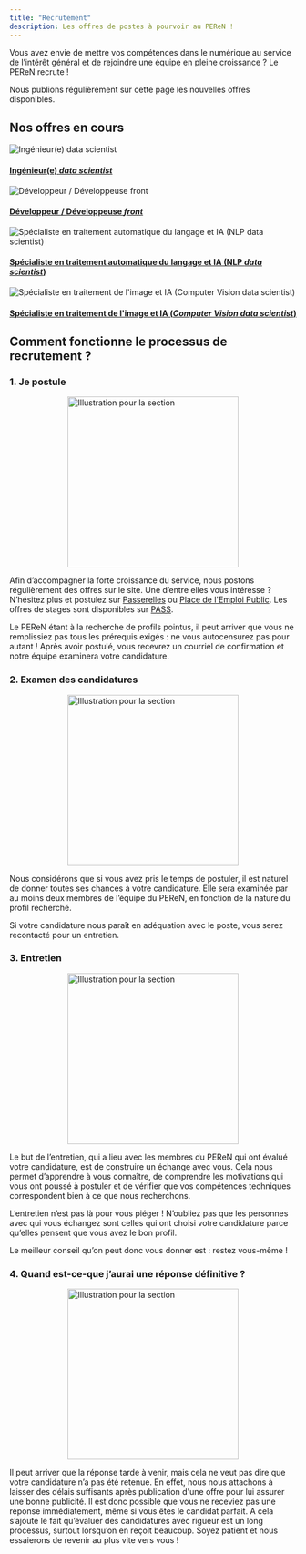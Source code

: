 ```yaml
---
title: "Recrutement"
description: Les offres de postes à pourvoir au PEReN !
---
```


Vous avez envie de mettre vos compétences dans le numérique au service de l’intérêt général et de rejoindre une équipe en pleine croissance ? Le PEReN recrute !

Nous publions régulièrement sur cette page les nouvelles offres disponibles.



## Nos offres en cours

<div class="fr-grid-row fr-grid-row--gutters fr-grid-row--center recrutements fr-my-0">
    <div class="fr-col-6 fr-col-lg-3">
        <div class="fr-tile fr-enlarge-link">
            <div class="fr-tile__img">
                <img src="undraw_Data_re_80ws.svg" class="fr-responsive-img" title="Ingénieur(e) data scientist" alt="Ingénieur(e) data scientist" />
            </div>
            <div class="fr-tile__body">
                <h4 class="fr-tile__title"><a class="fr-tile__link" href="https://www.passerelles.economie.gouv.fr/offre-de-emploi/emploi-ingenieur-data-scientist-sen-peren-154-h-f_4093.aspx">Ingénieur(e) <em lang="en">data scientist</em></a></h4>
            </div>
        </div>
    </div>
    <div class="fr-col-6 fr-col-lg-3">
        <div class="fr-tile fr-enlarge-link">
            <div class="fr-tile__img">
                <img src="undraw_Data_re_80ws.svg" class="fr-responsive-img" titre="Développeur / Développeuse front" alt="Développeur / Développeuse front" />
            </div>
            <div class="fr-tile__body">
                <h4 class="fr-tile__title"><a class="fr-tile__link" href="https://passerelles.economie.gouv.fr/offre-de-emploi/emploi-developpeur-front-end-sen-peren-155-h-f_4165.aspx">Développeur / Développeuse <em lang="en">front</em></a></h4>
            </div>
        </div>
    </div>
    <div class="fr-col-6 fr-col-lg-3">
        <div class="fr-tile fr-enlarge-link">
            <div class="fr-tile__img">
                <img src="undraw_Data_re_80ws.svg" class="fr-responsive-img" title="Spécialiste en traitement automatique du langage et IA (NLP data scientist)" alt="Spécialiste en traitement automatique du langage et IA (NLP data scientist)" />
            </div>
            <div class="fr-tile__body">
                <h4 class="fr-tile__title"><a class="fr-tile__link" href="https://www.passerelles.economie.gouv.fr/offre-de-emploi/emploi-specialiste-en-traitement-automatique-du-langage-et-ia-nlp-data-scientist-sen-peren-157-h-f_4208.aspx">Spécialiste en traitement automatique du langage et IA (NLP <em lang="en">data scientist</em>)</a></h4>
            </div>
        </div>
    </div>
    <div class="fr-col-6 fr-col-lg-3">
        <div class="fr-tile fr-enlarge-link">
            <div class="fr-tile__img">
                <img src="undraw_Data_re_80ws.svg" class="fr-responsive-img" title="Spécialiste en traitement de l'image et IA (Computer Vision data scientist)" alt="Spécialiste en traitement de l'image et IA (Computer Vision data scientist)" />
            </div>
            <div class="fr-tile__body">
                <h4 class="fr-tile__title"><a class="fr-tile__link" href="https://www.passerelles.economie.gouv.fr/offre-de-emploi/emploi-specialiste-en-traitement-de-l-image-et-ia-computer-vision-data-scientist-sen-peren-156-h-f_4207.aspx">Spécialiste en traitement de l'image et IA (<em lang="en">Computer Vision data scientist</em>)</a></h4>
            </div>
        </div>
    </div>
</div>




## Comment fonctionne le processus de recrutement ?

### 1. Je postule

<img style="max-width: 100%; width: 300px; display: block; margin: auto;" src="undraw_job_offers_kw5d.svg" alt="Illustration pour la section" title="Je postule">

Afin d’accompagner la forte croissance du service, nous postons régulièrement des offres sur le site. Une d’entre elles vous intéresse ? N’hésitez plus et postulez sur [Passerelles][1] ou [Place de l'Emploi Public][2]. Les offres de stages sont disponibles sur [PASS][3].

Le PEReN étant à la recherche de profils pointus, il peut arriver que vous ne remplissiez pas tous les prérequis exigés : ne vous autocensurez pas pour autant ! Après avoir postulé, vous recevrez un courriel de confirmation et notre équipe examinera votre candidature.


[1]: https://passerelles.economie.gouv.fr
[2]: https://place-emploi-public.gouv.fr/
[3]: https://www.pass.fonction-publique.gouv.fr/


### 2. Examen des candidatures

<img style="max-width: 100%; width: 300px; display: block; margin: auto;" src="undraw_Resume_re_hkth.svg" alt="Illustration pour la section" title="Examen des candidatures">

Nous considérons que si vous avez pris le temps de postuler, il est naturel de donner toutes ses chances à votre candidature. Elle sera examinée par au moins deux membres de l’équipe du PEReN, en fonction de la nature du profil recherché.

Si votre candidature nous paraît en adéquation avec le poste, vous serez recontacté pour un entretien.



### 3. Entretien

<img style="max-width: 100%; width: 300px; display: block; margin: auto;" src="../equipe/undraw_interview_rmcf.svg" alt="Illustration pour la section" title="Entretien">

Le but de l’entretien, qui a lieu avec les membres du PEReN qui ont évalué votre candidature, est de construire un échange avec vous. Cela nous permet d’apprendre à vous connaître, de comprendre les motivations qui vous ont poussé à postuler et de vérifier que vos compétences techniques correspondent bien à ce que nous recherchons.

L’entretien n’est pas là pour vous piéger ! N’oubliez pas que les personnes avec qui vous échangez sont celles qui ont choisi votre candidature parce qu’elles pensent que vous avez le bon profil.

Le meilleur conseil qu’on peut donc vous donner est : restez vous-même !



### 4.	Quand est-ce-que j’aurai une réponse définitive ?

<img style="max-width: 100%; width: 300px; display: block; margin: auto;" src="undraw_Hiring_re_yk5n.svg" alt="Illustration pour la section" title="Réponse définitive">

Il peut arriver que la réponse tarde à venir, mais cela ne veut pas dire que votre candidature n’a pas été retenue. En effet, nous nous attachons à laisser des délais suffisants après publication d'une offre pour lui assurer une bonne publicité. Il est donc possible que vous ne receviez pas une réponse immédiatement, même si vous êtes le candidat parfait. A cela s’ajoute le fait qu’évaluer des candidatures avec rigueur est un long processus, surtout lorsqu’on en reçoit beaucoup. Soyez patient et nous essaierons de revenir au plus vite vers vous !
